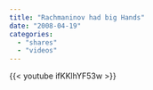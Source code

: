 ```yaml
---
title: "Rachmaninov had big Hands"
date: "2008-04-19"
categories:
  - "shares"
  - "videos"
---
```


{{< youtube ifKKlhYF53w >}}

